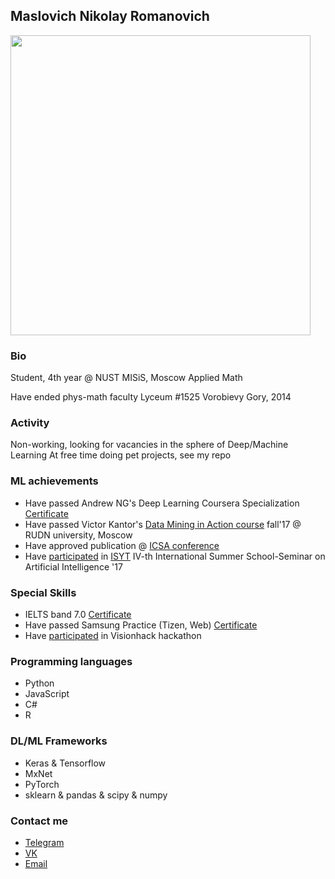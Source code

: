 ## Maslovich Nikolay Romanovich

<img src="https://sun9-7.userapi.com/c831309/v831309035/60348/f_yWNVG_1FE.jpg" width="480">

### Bio
Student, 4th year @ NUST MISiS, Moscow
Applied Math

Have ended phys-math faculty Lyceum #1525 Vorobievy Gory, 2014

### Activity
Non-working, looking for vacancies in the sphere of Deep/Machine Learning
At free time doing pet projects, see my repo

### ML achievements
- Have passed Andrew NG's Deep Learning Coursera Specialization [Certificate](https://www.coursera.org/account/accomplishments/specialization/M3MJ77GFCWL8)
- Have passed Victor Kantor's [Data Mining in Action course](https://vk.com/data_mining_in_action) fall'17 @ RUDN university, Moscow
- Have approved publication @ [ICSA conference](http://2018.icsa-conf.ru/)
- Have [participated](https://yadi.sk/i/CRqTjhNs3URAdq) in [ISYT](http://isyt2017.spiiras.nw.ru/) IV-th International Summer School-Seminar on Artificial Intelligence '17

### Special Skills
- IELTS band 7.0 [Certificate](https://yadi.sk/i/qfsGN3GR3URAdd)
- Have passed Samsung Practice (Tizen, Web) [Certificate](https://yadi.sk/i/9C2lsIiv3URAdf)
- Have [participated](https://yadi.sk/i/FdyetOGP3URAdm) in Visionhack hackathon

### Programming languages
- Python
- JavaScript
- C#
- R

### DL/ML Frameworks
- Keras & Tensorflow
- MxNet
- PyTorch
- sklearn & pandas & scipy & numpy

### Contact me
- [Telegram](https://t.me/maslovich)
- [VK](www.vk.com/realign)
- [Email](mailto:m141836@edu.misis.ru)
